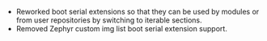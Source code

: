 - Reworked boot serial extensions so that they can be used by modules
  or from user repositories by switching to iterable sections.
- Removed Zephyr custom img list boot serial extension support.
